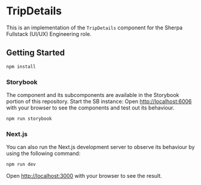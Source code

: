 # TripDetails

This is an implementation of the `TripDetails` component for the Sherpa Fullstack (UI/UX) Engineering role.

## Getting Started

```bash
npm install
```

### Storybook

The component and its subcomponents are available in the Storybook portion of this repository. Start the SB instance:
Open [http://localhost:6006](http://localhost:6006) with your browser to see the components and test out its behaviour.

```bash
npm run storybook
```

### Next.js

You can also run the Next.js development server to observe its behaviour by using the following command:

```bash
npm run dev
```

Open [http://localhost:3000](http://localhost:3000) with your browser to see the result.
